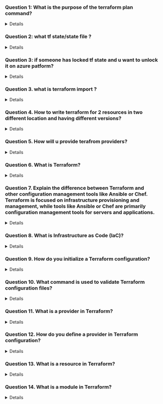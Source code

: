 ### Question 1: What is the purpose of the terraform plan command?
<details>
- The terraform plan command is used to create an execution plan. It shows what actions Terraform will take to achieve the desired state defined in the configuration files. This includes:

Creating: Resources that will be created.

Updating: Resources that will be modified.

Destroying: Resources that will be removed.

The plan output helps users understand the changes before applying them, reducing the risk of unintended modifications.

</details>

### Question 2: what tf state/state file ?
<details>
- TF state (Terraform state) is a file that keeps track of the infrastructure
- State file is crucial because it allows Terraform to know the current status of the infrastructure and how it corresponds to the configuration described in the Terraform files.
</details>

### Question 3: if someone has locked tf state and u want to unlock it on azure patform?
<details>


### 1. **Remove Lock from Azure**
   - If the Terraform lock persists due to an Azure environment or storage issue, you can remove the lock manually from the Azure Storage Account by deleting the lock file associated with your Terraform state:
     - Navigate to the container in the Azure Storage Account where the `.tfstate` file is stored.
     - Locate and delete the lock file, usually named something like `default.tfstate.lock`.


Terraform state locks occur to prevent concurrent operations on the same state file, which could potentially lead to state corruption. Here are some common reasons why a Terraform state might become locked:

### 1. **Concurrent Terraform Operations**
   - **Multiple Users or CI/CD Pipelines**: If multiple users or CI/CD pipelines attempt to run Terraform operations (`apply`, `plan`, `destroy`) simultaneously, Terraform will lock the state to ensure only one process modifies it at a time.

### 2. **Long-Running Terraform Operations**
   - **Complex Changes**: Some Terraform operations might take a long time due to the complexity or number of resources being modified, leading to the state being locked for an extended period.
   - **Network Latency or Timeouts**: High network latency or timeouts can cause Terraform to lose connection with the state, potentially leaving it in a locked state.

</details>

### Question 3. what is terraform import ?
<details>
- terraform import is a Terraform command used to bring existing infrastructure that wasn't originally created by Terraform under Terraform management. This allows Terraform to recognize and manage resources that were manually created, or provisioned by other tools, and incorporate them into Terraform's state file without modifying or recreating them.
</details>

### Question 4. How to write terraform for 2 resources in two different location and having different versions?
<details>
- To manage two resources in different locations with different versions using Terraform, you can define separate resource blocks in your .tf configuration files.

### **Explanation:**
- **Providers with Aliases:** By using provider aliases (`azurerm.eastus` and `azurerm.westeurope`), you can deploy resources in different Azure locations and use different provider versions if needed.
- **Separate Resource Blocks:** Each resource block is tied to a specific provider alias, which determines its location and version.
- **Version Control:** Specifying different versions for each provider allows you to manage compatibility and functionality for different regions.
</details>

### Question 5. How will u provide terafrom providers?
<details>

In Terraform, providers are plugins that allow Terraform to interact with APIs of cloud platforms.  Providers are responsible for defining and managing the lifecycle of the resources associated with a particular service.

To use a provider in Terraform, you need to define it in your configuration files. This involves specifying which provider to use, configuring any necessary settings like authentication, and optionally locking the provider to a specific version.

### **Steps to Provide a Terraform Provider:**

#### 1. **Define the Provider in the Configuration**
   - The provider is defined in the Terraform configuration using the `provider` block. This is where you specify the details of the provider you want to use.

   ```hcl
   provider "azurerm" {
     features = {}
     subscription_id = "your_subscription_id"
     client_id       = "your_client_id"
     client_secret   = "your_client_secret"
     tenant_id       = "your_tenant_id"
   }
   ```

   In this example, the `azurerm` provider is configured with authentication details for Azure.


  
</details>

### Question 6. What is Terraform?
<details>

- Terraform is an open-source infrastructure as code software tool created by HashiCorp. It allows users to define and provision infrastructure using a high- level configuration language known as HashiCorp Configuration Language (HCL).

- written in the Go language
- The provisioning of cloud resources, for instance, is one of the main use cases of Terraform.

</details>

### Question 7. Explain the difference between Terraform and other configuration management tools like Ansible or Chef. Terraform is focused on infrastructure provisioning and management, while tools like Ansible or Chef are primarily configuration management tools for servers and applications.
<details>

 - Terraform is focused on infrastructure provisioning and management, while tools like Ansible or Chef are primarily configuration management tools for servers and applications.
 - State Files: Terraform uses state files to keep track of the current state of the infrastructure. No Persistent State: These tools typically do not maintain a persistent state file. Instead, they check the current state of a system and make changes as needed each time they run.

 </details>

### Question 8. What is Infrastructure as Code (laC)?
<details>
 - Infrastructure as Code is the practice of managing infrastructure using code and automation  
</details>

### Question 9. How do you initialize a Terraform configuration?
<details>

- You initialize a Terraform configuration by running the terraform init command in the directory containing your Terraform configuration files

</details>

### Question 10. What command is used to validate Terraform configuration files?
<details>

 Correct command to validate Terraform configuration files is:

```bash
terraform validate
```

### **Explanation:**
- **`terraform validate`**: This command checks the syntax and validity of the Terraform configuration files. It ensures that the configuration is syntactically correct and internally consistent, but it does not interact with any infrastructure resources. This is a useful command to run before applying your configuration to ensure there are no errors in your `.tf` files.


</details>

### Question 11. What is a provider in Terraform?
<details>
• A provider is a plugin that Terraform uses to interact with a specific cloud or infrastructure service. Examples include AWS, Azure, Google Cloud, etc.

</details>

### Question 12. How do you define a provider in Terraform configuration? 
<details>

To define a provider in a Terraform configuration, you use the `provider` block within your `.tf` file. This block specifies the provider and any necessary configuration settings for that provider. 

Here's an example for defining the AWS provider:

```hcl
provider "aws" {
  region = "us-west-2"
}
```

### **Explanation:**
- **`provider "aws"`**: This block specifies that you are using the AWS provider.
- **`region = "us-west-2"`**: The `region` attribute sets the AWS region where Terraform will create and manage resources, in this case, "us-west-2" (Oregon).


</details>

### Question 13. What is a resource in Terraform?
<details>

 - Resource is a fundamental component that represents a piece of your infrastructure. Each resource block defines a specific infrastructure object, like anAzure Virtual Machine (VM), Azure Virtual Network (VNet), Azure Storage Account, Azure Resource Group 
</details>

### Question 14. What is a module in Terraform?
<details>

- Terraform is indeed a collection of configuration files that are organized together
- Modules can be stored locally, in a version control system like GitHub, or on Terraform's module registry, allowing easy distribution and versioning
- 

</details>

